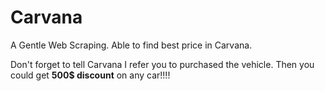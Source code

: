 # Carvana
A Gentle Web Scraping. Able to find best price in Carvana.

Don't forget to tell Carvana I refer you to purchased the vehicle. Then you could get **500$ discount** on any car!!!!
